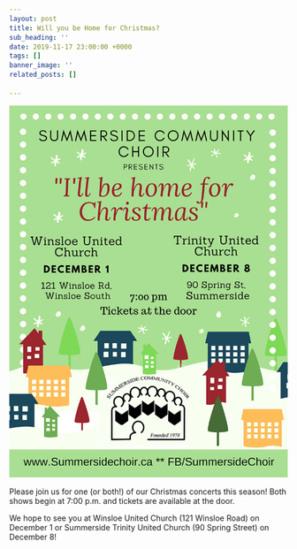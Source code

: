 ```yaml
---
layout: post
title: Will you be Home for Christmas?
sub_heading: ''
date: 2019-11-17 23:00:00 +0000
tags: []
banner_image: ''
related_posts: []

---
```

![](/images/concertposterchristmas2019.jpg)

Please join us for one (or both!) of our Christmas concerts this season! Both shows begin at 7:00 p.m. and tickets are available at the door.

We hope to see you at Winsloe United Church (121 Winsloe Road) on December 1 or Summerside Trinity United Church (90 Spring Street) on December 8!
